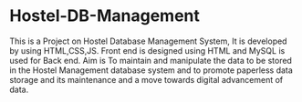 # Hostel-DB-Management
This is a Project on Hostel Database Management System,
It is developed by using HTML,CSS,JS.
Front end is designed using HTML and MySQL is used for Back end. Aim is To maintain and manipulate the data to be stored in the Hostel Management database system and to promote paperless data storage and its maintenance and a move towards digital advancement of data.
